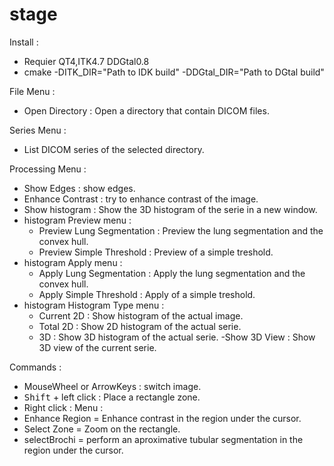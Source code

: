 # stage


Install :
- Requier QT4,ITK4.7 DDGtal0.8
- cmake -DITK_DIR="Path to IDK build" -DDGtal_DIR="Path to DGtal build"



File Menu :
 - Open Directory : Open a directory that contain DICOM files.

Series Menu :
 - List DICOM series of the selected directory.

Processing Menu :
 - Show Edges : show edges.
 - Enhance Contrast : try to enhance contrast of the image.
 - Show histogram : Show the 3D histogram of the serie in a new window.
  - histogram Preview menu :
      - Preview Lung Segmentation : Preview the lung segmentation and the convex hull.
      - Preview Simple Threshold : Preview of a simple treshold.
  - histogram Apply menu :
      - Apply Lung Segmentation : Apply the lung segmentation and the convex hull.
      - Apply Simple Threshold : Apply of a simple treshold.
  - histogram Histogram Type menu :
      - Current 2D : Show histogram of the actual image.
      - Total 2D : Show 2D histogram of the actual serie.
      - 3D : Show 3D histogram of the actual serie.
 -Show 3D View : Show 3D view of the current serie.

Commands :
 - MouseWheel or ArrowKeys : switch image.
 - <kbd>Shift</kbd> + left click : Place a rectangle zone.
 - Right click : Menu :
  - Enhance Region = Enhance contrast in the region under the cursor.
  - Select Zone = Zoom on the rectangle.
  - selectBrochi = perform an aproximative tubular segmentation in the region under the cursor.




